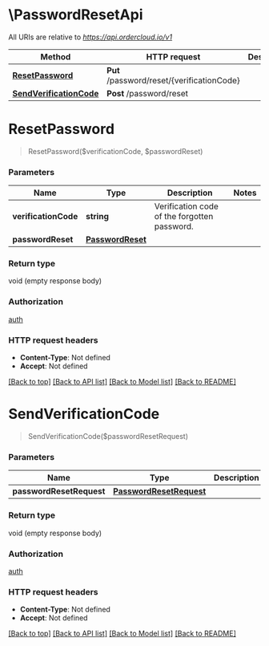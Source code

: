 # \PasswordResetApi

All URIs are relative to *https://api.ordercloud.io/v1*

Method | HTTP request | Description
------------- | ------------- | -------------
[**ResetPassword**](PasswordResetApi.md#ResetPassword) | **Put** /password/reset/{verificationCode} | 
[**SendVerificationCode**](PasswordResetApi.md#SendVerificationCode) | **Post** /password/reset | 


# **ResetPassword**
> ResetPassword($verificationCode, $passwordReset)




### Parameters

Name | Type | Description  | Notes
------------- | ------------- | ------------- | -------------
 **verificationCode** | **string**| Verification code of the forgotten password. | 
 **passwordReset** | [**PasswordReset**](PasswordReset.md)|  | 

### Return type

void (empty response body)

### Authorization

[auth](../README.md#auth)

### HTTP request headers

 - **Content-Type**: Not defined
 - **Accept**: Not defined

[[Back to top]](#) [[Back to API list]](../README.md#documentation-for-api-endpoints) [[Back to Model list]](../README.md#documentation-for-models) [[Back to README]](../README.md)

# **SendVerificationCode**
> SendVerificationCode($passwordResetRequest)




### Parameters

Name | Type | Description  | Notes
------------- | ------------- | ------------- | -------------
 **passwordResetRequest** | [**PasswordResetRequest**](PasswordResetRequest.md)|  | 

### Return type

void (empty response body)

### Authorization

[auth](../README.md#auth)

### HTTP request headers

 - **Content-Type**: Not defined
 - **Accept**: Not defined

[[Back to top]](#) [[Back to API list]](../README.md#documentation-for-api-endpoints) [[Back to Model list]](../README.md#documentation-for-models) [[Back to README]](../README.md)

